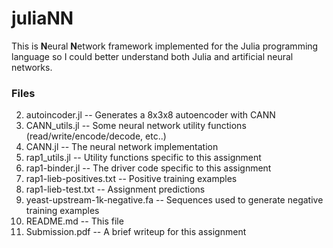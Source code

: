 # juliaNN

This is **N**eural **N**etwork framework implemented for the Julia programming language so I could better understand both Julia and artificial neural networks.

### Files
2. autoincoder.jl -- Generates a 8x3x8 autoencoder with CANN 
3. CANN_utils.jl -- Some neural network utility functions (read/write/encode/decode, etc..)  
4. CANN.jl -- The neural network implementation  
5. rap1_utils.jl -- Utility functions specific to this assignment  
6. rap1-binder.jl -- The driver code specific to this assignment  
7. rap1-lieb-positives.txt -- Positive training examples  
8. rap1-lieb-test.txt -- Assignment predictions  
9. yeast-upstream-1k-negative.fa -- Sequences used to generate negative training examples
10. README.md -- This file
11. Submission.pdf -- A brief writeup for this assignment 
